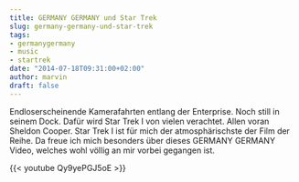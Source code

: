 ```yaml
---
title: GERMANY GERMANY und Star Trek
slug: germany-germany-und-star-trek
tags:
- germanygermany
- music
- startrek
date: "2014-07-18T09:31:00+02:00"
author: marvin
draft: false
---
```

Endloserscheinende Kamerafahrten entlang der Enterprise. Noch still in
seinem Dock. Dafür wird Star Trek I von vielen verachtet. Allen voran
Sheldon Cooper. Star Trek I ist für mich der atmosphärischste der Film
der Reihe. Da freue ich mich besonders über dieses GERMANY GERMANY
Video, welches wohl völlig an mir vorbei gegangen ist.

{{< youtube Qy9yePGJ5oE >}}